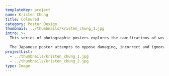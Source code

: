 ```yaml
---
templateKey: project
name: Kristen Chung
title: Coloured
category: Poster Design
thumbnail: ../thumbnails/kristen_chung_1.jpg
intro: >-
  This series of photographic posters explores the ramifications of wearing clothing and symbols from foreign cultures, specifically focusing on those of the Japanese, African and Indian. I blended culture specific motifs and various textiles to create my own patterns with underlying symbolic meaning.

  The Japanese poster attempts to oppose damaging, incorrect and ignorant stereotypes that appropriation often reinforces; in this case challenging a fetishized image of the docile, innocent Oriental woman. However, wearing clothing from another culture isn't inherently bad. The African and Indian poster demonstrates how respectful and equal cultural exchange can achieve mutual understanding as well as provide benefits to both groups.
projectList: 
  - ../thumbnails/kristen_chung_1.jpg
  - ../thumbnails/kristen_chung_2.jpg
type: Image
---
```

